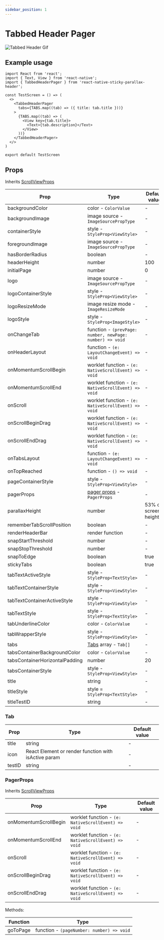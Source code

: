 ```yaml
---
sidebar_position: 1
---
```


# Tabbed Header Pager

![Tabbed Header Gif](@site/static/img/assets/readme_Tabbed.gif)

## Example usage

```tsx
import React from 'react';
import { Text, View } from 'react-native';
import { TabbedHeaderPager } from 'react-native-sticky-parallax-header';

const TestScreen = () => (
  <>
    <TabbedHeaderPager
      tabs={TABS.map((tab) => ({ title: tab.title }))}
    >
      {TABS.map((tab) => (
        <View key={tab.title}>
          <Text>{tab.description}</Text>
        </View>
      ))}
    </TabbedHeaderPager>
  </>
)

export default TestScreen
```

## Props

Inherits [ScrollViewProps](https://reactnative.dev/docs/next/scrollview#props)

| Prop | Type | Default value |
| - | - | - |
| backgroundColor | color - `ColorValue` | - |
| backgroundImage | image source - `ImageSourcePropType` | - |
| containerStyle | style - `StyleProp<ViewStyle>` | - |
| foregroundImage | image source - `ImageSourcePropType` | - |
| hasBorderRadius | boolean | - |
| headerHeight | number | 100 |
| initialPage | number | 0 |
| logo | image source - `ImageSourcePropType` | - |
| logoContainerStyle | style - `StyleProp<ViewStyle>` | - |
| logoResizeMode | image resize mode - `ImageResizeMode` | - |
| logoStyle | style - `StyleProp<ImageStyle>` | - |
| onChangeTab | function - `(prevPage: number, newPage: number) => void` | - |
| onHeaderLayout | function - `(e: LayoutChangeEvent) => void` | - |
| onMomentumScrollBegin | worklet function - `(e: NativeScrollEvent) => void` | - |
| onMomentumScrollEnd | worklet function - `(e: NativeScrollEvent) => void` | - |
| onScroll | worklet function - `(e: NativeScrollEvent) => void` | - |
| onScrollBeginDrag | worklet function - `(e: NativeScrollEvent) => void` | - |
| onScrollEndDrag | worklet function - `(e: NativeScrollEvent) => void` | - |
| onTabsLayout | function - `(e: LayoutChangeEvent) => void` | - |
| onTopReached | function - `() => void` | - |
| pageContainerStyle | style - `StyleProp<ViewStyle>` | - |
| pagerProps | [pager props](#pagerprops) - `PagerProps` | - |
| parallaxHeight | number | 53% of screen's height |
| rememberTabScrollPosition | boolean | - |
| renderHeaderBar | render function | - |
| snapStartThreshold | number | - |
| snapStopThreshold | number | - |
| snapToEdge | boolean | true |
| stickyTabs | boolean | true |
| tabTextActiveStyle | style - `StyleProp<TextStyle>` | - |
| tabTextContainerStyle | style - `StyleProp<ViewStyle>` | - |
| tabTextContainerActiveStyle | style - `StyleProp<ViewStyle>` | - |
| tabTextStyle | style - `StyleProp<TextStyle>` | - |
| tabUnderlineColor | color - `ColorValue` | - |
| tabWrapperStyle | style - `StyleProp<ViewStyle>` | - |
| tabs | [Tabs](#tab) array - `Tab[]` | - |
| tabsContainerBackgroundColor | color - `ColorValue` | - |
| tabsContainerHorizontalPadding | number | 20 |
| tabsContainerStyle | style - `StyleProp<ViewStyle>` | - |
| title | string | - |
| titleStyle | style = `StyleProp<TextStyle>` | - |
| titleTestID | string | - |

### Tab

| Prop | Type | Default value |
| - | - | - |
| title | string | - |
| icon | React Element or render function with isActive param | - |
| testID | string | - |

### PagerProps

Inherits [ScrollViewProps](https://reactnative.dev/docs/next/scrollview#props)

| Prop | Type | Default value |
| - | - | - |
| onMomentumScrollBegin | worklet function - `(e: NativeScrollEvent) => void` | - |
| onMomentumScrollEnd | worklet function - `(e: NativeScrollEvent) => void` | - |
| onScroll | worklet function - `(e: NativeScrollEvent) => void` | - |
| onScrollBeginDrag | worklet function - `(e: NativeScrollEvent) => void` | - |
| onScrollEndDrag | worklet function - `(e: NativeScrollEvent) => void` | - |

Methods:

| Function | Type |
| - | - |
| goToPage | function - `(pageNumber: number) => void` |
